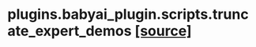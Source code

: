 # plugins.babyai_plugin.scripts.truncate_expert_demos [[source]](https://github.com/allenai/allenact/tree/master/plugins/babyai_plugin/scripts/truncate_expert_demos.py)

